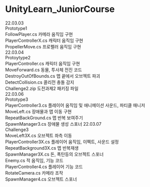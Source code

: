 # UnityLearn_JuniorCourse
22.03.03\
Prototype1\
FollowPlayer.cs 카메라 움직임 구현\
PlayerControllerX.cs 캐릭터 움직임 구현\
PropellerMove.cs 프로펠러 움직임 구현\
22.03.04\
Protoytype2\
PlayerController.cs 캐릭터 움직임 구현\
MoveForward.cs 동물, 투사체 전진 코드\
DestroyOutOfBounds.cs 맵 끝에서 오브젝트 파괴\
DetectCollision.cs 콜리전 충돌 감지\
Challenge2.zip 도전과제2 패키징 파일\
22.03.06\
Prototype3\
PlayerController3.cs 플레이어 움직임 및 애니메이션 사운드, 파티클 매니저\
MoveLeft.cs 장애물과 맵 이동 구현\
RepeatBackGround.cs 맵 반복 보여주기\
SpawnManager3.cs 장애물 생성 스포너
22.03.07\
Challenge3\
MoveLeft3X.cs 오브젝트 좌측 이동\
PlayerController3X.cs 플레이어 움직임, 이펙트, 사운드 설정\
RepeatBackground3X.cs 맵 반복재생\
SpawnManager3X.cs 돈, 폭탄등의 오브젝트 스포너\
Enemy.cs 적 움직임, 기능 코드\
PlayerController4.cs 플레이어 기능 코드\
RotateCamera.cs 카메라 조작\
SpawnManager4.cs 오브젝트 스포너
